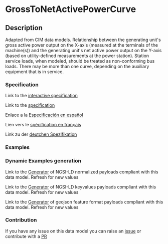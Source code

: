 # GrossToNetActivePowerCurve

## Description 

Adapted from CIM data models. Relationship between the generating unit's gross active power output on the X-axis (measured at the terminals of the machine(s)) and the generating unit's net active power output on the Y-axis (based on utility-defined measurements at the power station). Station service loads, when modeled, should be treated as non-conforming bus loads. There may be more than one curve, depending on the auxiliary equipment that is in service.
### Specification

Link to the [interactive specification](https://swagger.lab.fiware.org/?url=https://smart-data-models.github.io/dataModel.EnergyCIM/GrossToNetActivePowerCurve/swagger.yaml)

Link to the [specification](https://smart-data-models.github.io/dataModel.EnergyCIM/GrossToNetActivePowerCurve/doc/spec.md)

Enlace a la [Especificación en español](https://smart-data-models.github.io/dataModel.EnergyCIM/GrossToNetActivePowerCurve/doc/spec_ES.md)

Lien vers le [spécification en français](https://smart-data-models.github.io/dataModel.EnergyCIM/GrossToNetActivePowerCurve/doc/spec_FR.md)

Link zu der [deutchen Spezifikation](https://smart-data-models.github.io/dataModel.EnergyCIM/GrossToNetActivePowerCurve/doc/spec_DE.md)
### Examples
### Dynamic Examples generation

Link to the [Generator](https://smartdatamodels.org/extra/ngsi-ld_generator_v0.92.php?schemaUrl=https://raw.githubusercontent.com/smart-data-models/dataModel.EnergyCIM/master/GrossToNetActivePowerCurve/schema.json&email=info@smartdatamodels.org) of NGSI-LD normalized payloads compliant with this data model. Refresh for new values

Link to the [Generator](https://smartdatamodels.org/extra/ngsi-ld_generator_keyvalues_v0.92.php?schemaUrl=https://raw.githubusercontent.com/smart-data-models/dataModel.EnergyCIM/master/GrossToNetActivePowerCurve/schema.json&email=info@smartdatamodels.org) of NGSI-LD keyvalues payloads compliant with this data model. Refresh for new values

Link to the [Generator](https://smartdatamodels.org/extra/geojson_features_generator_v1.0.php?schemaUrl=https://raw.githubusercontent.com/smart-data-models/dataModel.EnergyCIM/master/GrossToNetActivePowerCurve/schema.json&email=info@smartdatamodels.org) of geojson feature format payloads compliant with this data model. Refresh for new values
### Contribution

 If you have any issue on this data model you can raise an [issue](https://github.com/smart-data-models/dataModel.EnergyCIM/issues)  or contribute with a [PR](https://github.com/smart-data-models/dataModel.EnergyCIM/pulls)